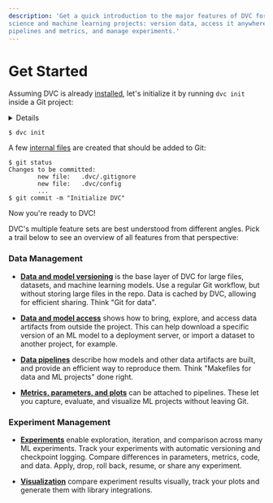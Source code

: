 ```yaml
---
description: 'Get a quick introduction to the major features of DVC for data
science and machine learning projects: version data, access it anywhere, capture
pipelines and metrics, and manage experiments.'
---
```


# Get Started

Assuming DVC is already [installed](/doc/install), let's initialize it by
running `dvc init` inside a Git project:

<details>

### ⚙️ Expand to prepare the project.

We'll be building an NLP project from scratch together. The end result is
published on [GitHub](https://github.com/iterative/example-get-started) -- feel
free to clone the repo.

Let's start with `git init`:

```dvc
$ mkdir example-get-started
$ cd example-get-started
$ git init
```

</details>

```dvc
$ dvc init
```

A few [internal files](/doc/user-guide/project-structure/internal-files) are
created that should be added to Git:

```dvc
$ git status
Changes to be committed:
        new file:   .dvc/.gitignore
        new file:   .dvc/config
        ...
$ git commit -m "Initialize DVC"
```

Now you're ready to DVC!

DVC's multiple feature sets are best understood from different angles. Pick a
trail below to see an overview of all features from that perspective:

### Data Management

- **[Data and model versioning]** is the base layer of DVC for large files,
  datasets, and machine learning models. Use a regular Git workflow, but without
  storing large files in the repo. Data is cached by DVC, allowing for efficient
  sharing. Think "Git for data".

- **[Data and model access]** shows how to bring, explore, and access data
  artifacts from outside the project. This can help download a specific version
  of an ML model to a deployment server, or import a dataset to another project,
  for example.

- **[Data pipelines]** describe how models and other data artifacts are built,
  and provide an efficient way to reproduce them. Think "Makefiles for data and
  ML projects" done right.

- **[Metrics, parameters, and plots]** can be attached to pipelines. These let
  you capture, evaluate, and visualize ML projects without leaving Git.

[data and model versioning]: /doc/start/data-management/data-versioning
[data and model access]: /doc/start/data-management/data-and-model-access
[data pipelines]: /doc/start/data-management/data-pipelines
[metrics, parameters, and plots]:
  /doc/start/data-management/metrics-parameters-plots

### Experiment Management

- **[Experiments]** enable exploration, iteration, and comparison across many ML
  experiments. Track your experiments with automatic versioning and checkpoint
  logging. Compare differences in parameters, metrics, code, and data. Apply,
  drop, roll back, resume, or share any experiment.

- **[Visualization]** compare experiment results visually, track your plots and
  generate them with library integrations.

[experiments]: /doc/start/experiment-management/experiments
[visualization]: /doc/start/experiment-management/visualization
